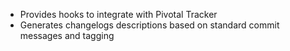 - Provides hooks to integrate with Pivotal Tracker
- Generates changelogs descriptions based on standard commit messages and tagging
